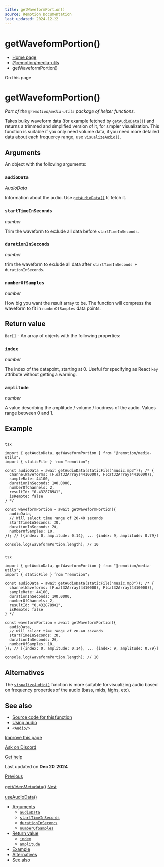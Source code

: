 ```yaml
---
title: getWaveformPortion()
source: Remotion Documentation
last_updated: 2024-12-22
---
```


# getWaveformPortion()

- [Home page](/)
- [@remotion/media-utils](/docs/media-utils/)
- getWaveformPortion()

On this page

# getWaveformPortion()

_Part of the `@remotion/media-utils` package of helper functions._

Takes bulky waveform data (for example fetched by [`getAudioData()`](/docs/get-audio-data)) and returns a trimmed and simplified version of it, for simpler visualization. This function is suitable if you only need volume data, if you need more detailed data about each frequency range, use [`visualizeAudio()`](/docs/visualize-audio).

## Arguments [​](\#arguments "Direct link to Arguments")

An object with the following arguments:

### `audioData` [​](\#audiodata "Direct link to audiodata")

_AudioData_

Information about the audio. Use [`getAudioData()`](/docs/get-audio-data) to fetch it.

### `startTimeInSeconds` [​](\#starttimeinseconds "Direct link to starttimeinseconds")

_number_

Trim the waveform to exclude all data before `startTimeInSeconds`.

### `durationInSeconds` [​](\#durationinseconds "Direct link to durationinseconds")

_number_

trim the waveform to exclude all data after `startTimeInSeconds + durationInSeconds`.

### `numberOfSamples` [​](\#numberofsamples "Direct link to numberofsamples")

_number_

How big you want the result array to be. The function will compress the waveform to fit in `numberOfSamples` data points.

## Return value [​](\#return-value "Direct link to Return value")

`Bar[]` \- An array of objects with the following properties:

### `index` [​](\#index "Direct link to index")

_number_

The index of the datapoint, starting at 0. Useful for specifying as React `key` attribute without getting a warning.

### `amplitude` [​](\#amplitude "Direct link to amplitude")

_number_

A value describing the amplitude / volume / loudness of the audio. Values range between 0 and 1.

## Example [​](\#example "Direct link to Example")

```

tsx

import { getAudioData, getWaveformPortion } from "@remotion/media-utils";
import { staticFile } from "remotion";

const audioData = await getAudioData(staticFile("music.mp3")); /* {
  channelWaveforms: [Float32Array(4410000), Float32Array(4410000)],
  sampleRate: 44100,
  durationInSeconds: 100.0000,
  numberOfChannels: 2,
  resultId: "0.432878981",
  isRemote: false
} */

const waveformPortion = await getWaveformPortion({
  audioData,
  // Will select time range of 20-40 seconds
  startTimeInSeconds: 20,
  durationInSeconds: 20,
  numberOfSamples: 10,
}); // [{index: 0, amplitude: 0.14}, ... {index: 9, amplitude: 0.79}]

console.log(waveformPortion.length); // 10
```

```

tsx

import { getAudioData, getWaveformPortion } from "@remotion/media-utils";
import { staticFile } from "remotion";

const audioData = await getAudioData(staticFile("music.mp3")); /* {
  channelWaveforms: [Float32Array(4410000), Float32Array(4410000)],
  sampleRate: 44100,
  durationInSeconds: 100.0000,
  numberOfChannels: 2,
  resultId: "0.432878981",
  isRemote: false
} */

const waveformPortion = await getWaveformPortion({
  audioData,
  // Will select time range of 20-40 seconds
  startTimeInSeconds: 20,
  durationInSeconds: 20,
  numberOfSamples: 10,
}); // [{index: 0, amplitude: 0.14}, ... {index: 9, amplitude: 0.79}]

console.log(waveformPortion.length); // 10
```

## Alternatives [​](\#alternatives "Direct link to Alternatives")

The [`visualizeAudio()`](/docs/visualize-audio) function is more suitable for visualizing audio based on frequency properties of the audio (bass, mids, highs, etc).

## See also [​](\#see-also "Direct link to See also")

- [Source code for this function](https://github.com/remotion-dev/remotion/blob/main/packages/media-utils/src/get-waveform-portion.ts)
- [Using audio](/docs/using-audio)
- [`<Audio/>`](/docs/audio)

[Improve this page](https://github.com/remotion-dev/remotion/edit/main/packages/docs/docs/get-waveform-portion.mdx)

[Ask on Discord](https://remotion.dev/discord)

[Get help](/docs/get-help)

Last updated on **Dec 20, 2024**

[Previous\
\
getVideoMetadata()](/docs/get-video-metadata) [Next\
\
useAudioData()](/docs/use-audio-data)

- [Arguments](#arguments)
  - [`audioData`](#audiodata)
  - [`startTimeInSeconds`](#starttimeinseconds)
  - [`durationInSeconds`](#durationinseconds)
  - [`numberOfSamples`](#numberofsamples)
- [Return value](#return-value)
  - [`index`](#index)
  - [`amplitude`](#amplitude)
- [Example](#example)
- [Alternatives](#alternatives)
- [See also](#see-also)
